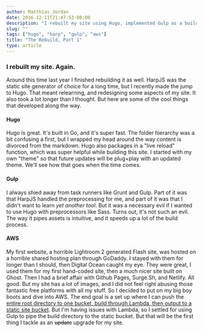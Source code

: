 ```yaml
---
author: Matthias Jordan
date: 2016-12-11T21:47:53-08:00
description: "I rebuilt my site using Hugo, implemented Gulp as a build tool, and learned a lot in the process."
slug: ""
tags: ["hugo", "harp", "gulp", "aws"]
title: "The Rebuild, Part 1"
type: article
---
```


### I rebuilt my site. Again.

 Around this time last year I finished rebuilding it as well. HarpJS was the static site generator of choice for a long time, but I recently made the jump to Hugo. That meant relearning, and redesigning some aspects of my site. It also took a lot longer than I thought. But here are some of the cool things that developed along the way.

#### Hugo

Hugo is great. It's built in Go, and it's super fast. The folder hierarchy was a bit confusing a first, but I wrapped my head around the way content is divorced from the markdown. Hugo also packages in a "live reload" function, which was super helpful while building this site. I started with my own "theme" so that future updates will be plug+play with an updated theme. We'll see how that goes when the time comes.

#### Gulp

I always shied away from task runners like Grunt and Gulp. Part of it was that HarpJS handled the preprocessing for me, and part of it was that I didn't want to learn *yet another tool*. But it was a necessary evil if I wanted to use Hugo with preprocessors like Sass. Turns out, it's not such an evil. The way it pipes assets is intuitive, and it speeds up a lot of the build process.

#### AWS

My first website, a horrible Lightroom 2 generated Flash site, was hosted on a horrible shared hosting plan through GoDaddy. I stayed with them for longer than I should, then Digital Ocean caught my eye. They were great, I used them for my first hand-coded site, then a much nicer site built on Ghost. Then I had a brief affair with Github Pages, Surge.Sh, and Netlify. All good. But my site has a lot of images, and I did not feel right abusing those fantastic free platforms with all my stuff. So I decided to put on my big boy boots and dive into AWS. The end goal is a set up where I can push the [entire root directory to one bucket, build through Lambda, then output to a static site bucket](http://bezdelev.com/post/hugo-aws-lambda-static-website/). But I'm having issues with Lambda, so I settled for using Gulp to pipe the build directory to the static bucket. But that will be the first thing I tackle as an ~~update~~ upgrade for my site.
